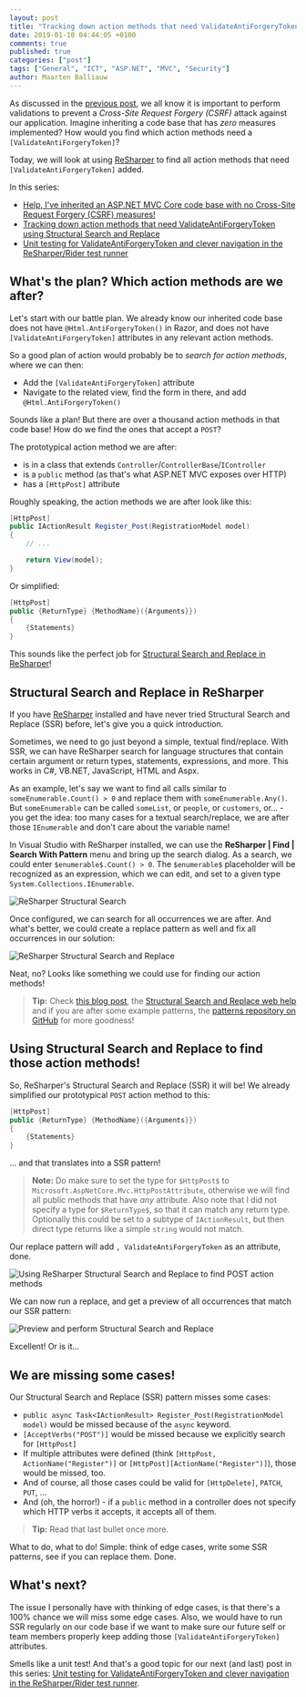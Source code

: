 ```yaml
---
layout: post
title: "Tracking down action methods that need ValidateAntiForgeryToken using Structural Search and Replace"
date: 2019-01-10 04:44:05 +0100
comments: true
published: true
categories: ["post"]
tags: ["General", "ICT", "ASP.NET", "MVC", "Security"]
author: Maarten Balliauw
---
```


As discussed in the [previous post](https://blog.maartenballiauw.be/post/2019/01/09/help-ive-inherited-an-aspnet-mvc-core-code-base-with-no-cross-site-request-forgery-csrf-measures.html), we all know it is important to perform validations to prevent a *Cross-Site Request Forgery (CSRF)* attack against our application. Imagine inheriting a code base that has *zero* measures implemented? How would you find which action methods need a `[ValidateAntiForgeryToken]`?

Today, we will look at using [ReSharper](https://www.jetbrains.com/resharper) to find all action methods that need `[ValidateAntiForgeryToken]` added.

In this series:

* [Help, I've inherited an ASP.NET MVC Core code base with no Cross-Site Request Forgery (CSRF) measures!](https://blog.maartenballiauw.be/post/2019/01/09/help-ive-inherited-an-aspnet-mvc-core-code-base-with-no-cross-site-request-forgery-csrf-measures.html)
* [Tracking down action methods that need ValidateAntiForgeryToken using Structural Search and Replace](https://blog.maartenballiauw.be/post/2019/01/10/tracking-down-action-methods-that-need-validateantiforgerytoken-using-structural-search-and-replace.html)
* [Unit testing for ValidateAntiForgeryToken and clever navigation in the ReSharper/Rider test runner](https://blog.maartenballiauw.be/post/2019/01/11/unit-testing-for-validateantiforgerytoken-and-clever-navigation-in-the-resharper-rider-test-runner.html)

## What's the plan? Which action methods are we after?

Let's start with our battle plan. We already know our inherited code base does not have `@Html.AntiForgeryToken()` in Razor, and does not have `[ValidateAntiForgeryToken]` attributes in any relevant action methods.

So a good plan of action would probably be to *search for action methods*, where we can then:

* Add the `[ValidateAntiForgeryToken]` attribute
* Navigate to the related view, find the form in there, and add `@Html.AntiForgeryToken()`

Sounds like a plan! But there are over a thousand action methods in that code base! How do we find the ones that accept a `POST`?

The prototypical action method we are after:

* is in a class that extends `Controller`/`ControllerBase`/`IController`
* is a `public` method (as that's what ASP.NET MVC exposes over HTTP)
* has a `[HttpPost]` attribute

Roughly speaking, the action methods we are after look like this:

```csharp
[HttpPost]
public IActionResult Register_Post(RegistrationModel model)
{
    // ...

    return View(model);
}
```

Or simplified:

```csharp
[HttpPost]
public {ReturnType} {MethodName}({Arguments}})
{
    {Statements}
}
```

This sounds like the perfect job for [Structural Search and Replace in ReSharper](https://www.jetbrains.com/help/resharper/Navigation_and_Search__Structural_Search_and_Replace.html)!

## Structural Search and Replace in ReSharper

If you have [ReSharper](https://www.jetbrains.com/resharper) installed and have never tried Structural Search and Replace (SSR) before, let's give you a quick introduction.

Sometimes, we need to go just beyond a simple, textual find/replace. With SSR, we can have ReSharper search for language structures that contain certain argument or return types, statements, expressions, and more. This works in C#, VB.NET, JavaScript, HTML and Aspx.

As an example, let's say we want to find all calls similar to `someEnumerable.Count() > 0` and replace them with `someEnumerable.Any()`. But `someEnumerable` can be called `someList`, or `people`, or `customers`, or... - you get the idea: too many cases for a textual search/replace, we are after those `IEnumerable` and don't care about the variable name!

In Visual Studio with ReSharper installed, we can use the **ReSharper \| Find \| Search With Pattern** menu and bring up the search dialog. As a search, we could enter `$enumerable$.Count() > 0`. The `$enumerable$` placeholder will be recognized as an expression, which we can edit, and set to a given type `System.Collections.IEnumerable`.

![ReSharper Structural Search](/images/2019/01/resharper-structural-search-replace.png)

Once configured, we can search for all occurrences we are after. And what's better, we could create a replace pattern as well and fix all occurrences in our solution:

![ReSharper Structural Search and Replace](/images/2019/01/resharper-structural-search-replace-enumerable.png)

Neat, no? Looks like something we could use for finding our action methods!

> **Tip:** Check [this blog post](https://blog.jetbrains.com/dotnet/2010/04/07/introducing-resharper-50-structural-search-and-replace/), the [Structural Search and Replace web help](https://www.jetbrains.com/help/resharper/Navigation_and_Search__Structural_Search_and_Replace.html) and if you are after some example patterns, the [patterns repository on GitHub](https://github.com/JetBrains/resharper-sample-patterns) for more goodness!

## Using Structural Search and Replace to find those action methods!

So, ReSharper's Structural Search and Replace (SSR) it will be! We already simplified our prototypical `POST` action method to this:

```csharp
[HttpPost]
public {ReturnType} {MethodName}({Arguments}})
{
    {Statements}
}
```

... and that translates into a SSR pattern!

> **Note:** Do make sure to set the type for `$HttpPost$` to `Microsoft.AspNetCore.Mvc.HttpPostAttribute`, otherwise we will find all public methods that have *any* attribute. Also note that I did not specify a type for `$ReturnType$`, so that it can match any return type. Optionally this could be set to a subtype of `IActionResult`, but then direct type returns like a simple `string` would not match.

Our replace pattern will add `, ValidateAntiForgeryToken` as an attribute, done.

![Using ReSharper Structural Search and Replace to find POST action methods](/images/2019/01/resharper-structural-search-replace-to-find-mvc-action-methods.png)

We can now run a replace, and get a preview of all occurrences that match our SSR pattern:

![Preview and perform Structural Search and Replace](/images/2019/01/structural-search-replace-preview.png)

Excellent! Or is it...

## We are missing some cases!

Our Structural Search and Replace (SSR) pattern misses some cases:

* `public async Task<IActionResult> Register_Post(RegistrationModel model)` would be missed because of the `async` keyword.
* `[AcceptVerbs("POST")]` would be missed because we explicitly search for `[HttpPost]`
* If multiple attributes were defined (think `[HttpPost, ActionName("Register")]` or `[HttpPost][ActionName("Register")]`), those would be missed, too.
* And of course, all those cases could be valid for `[HttpDelete]`, `PATCH`, `PUT`, ...
* And (oh, the horror!) - if a `public` method in a controller does not specify which HTTP verbs it accepts, it accepts all of them.

> **Tip:** Read that last bullet once more.

What to do, what to do! Simple: think of edge cases, write some SSR patterns, see if you can replace them. Done.

## What's next?

The issue I personally have with thinking of edge cases, is that there's a 100% chance we will miss some edge cases. Also, we would have to run SSR regularly on our code base if we want to make sure our future self or team members properly keep adding those `[ValidateAntiForgeryToken]` attributes.

Smells like a unit test! And that's a good topic for our next (and last) post in this series: [Unit testing for ValidateAntiForgeryToken and clever navigation in the ReSharper/Rider test runner](https://blog.maartenballiauw.be/post/2019/01/11/unit-testing-for-validateantiforgerytoken-and-clever-navigation-in-the-resharper-rider-test-runner.html).
